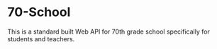# 70-School
This is a standard built Web API for 70th grade school specifically for students and teachers.
